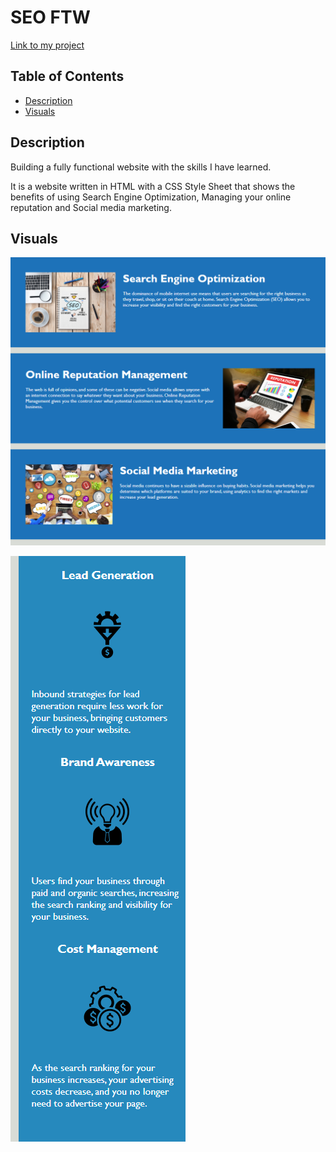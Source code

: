 # SEO FTW

[Link to my project](https://deiontre10.github.io/seo-refactor/)

## Table of Contents
- [Description](#description)
- [Visuals](#visuals)

## Description
Building a fully functional website with the skills I have learned.

It is a website written in HTML with a CSS Style Sheet that shows the benefits of using Search Engine Optimization, Managing your online reputation and Social media marketing.

## Visuals

![A screenshot of the sections on the website](assets/images/sections.png "Sections")

![A screenshot of the sidebar on the website](assets/images/sidebar.png "Sidebar")